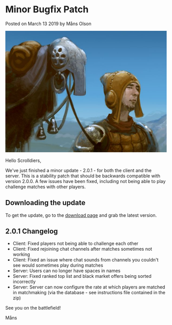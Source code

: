 # Minor Bugfix Patch

Posted on March 13 2019 by Måns Olson

![image](images/2019/03/pack_fowl.jpg)

Hello Scrolldiers,

We've just finished a minor update - 2.0.1 - for both the client and the server. This is a stability patch that should be backwards compatible with version 2.0.0. A few issues have been fixed, including not being able to play challenge matches with other players.

## Downloading the update
To get the update, go to the [download page](../README.md) and grab the latest version.

## 2.0.1 Changelog
* Client: Fixed players not being able to challenge each other
* Client: Fixed rejoining chat channels after matches sometimes not working
* Client: Fixed an issue where chat sounds from channels you couldn't see would sometimes play during matches
* Server: Users can no longer have spaces in names
* Server: Fixed ranked top list and black market offers being sorted incorrectly
* Server: Server can now configure the rate at which players are matched in matchmaking (via the database - see instructions file contained in the zip)

See you on the battlefield!

Måns
